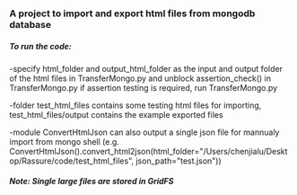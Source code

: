 ### A project to import and export html files from mongodb database
##### To run the code: 
-specify html_folder and output_html_folder as the input and output folder of the html files in TransferMongo.py and unblock assertion_check() in TransferMongo.py if assertion testing is required, run TransferMongo.py

-folder test_html_files contains some testing html files for importing, test_html_files/output contains the example exported files

-module ConvertHtmlJson can also output a single json file for mannualy import from mongo shell (e.g. ConvertHtmlJson().convert_html2json(html_folder="/Users/chenjialu/Desktop/Rassure/code/test_html_files", json_path="test.json"))

##### Note: Single large files are stored in GridFS 